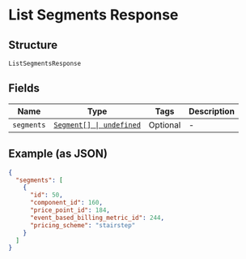 
# List Segments Response

## Structure

`ListSegmentsResponse`

## Fields

| Name | Type | Tags | Description |
|  --- | --- | --- | --- |
| `segments` | [`Segment[] \| undefined`](../../doc/models/segment.md) | Optional | - |

## Example (as JSON)

```json
{
  "segments": [
    {
      "id": 50,
      "component_id": 160,
      "price_point_id": 184,
      "event_based_billing_metric_id": 244,
      "pricing_scheme": "stairstep"
    }
  ]
}
```

